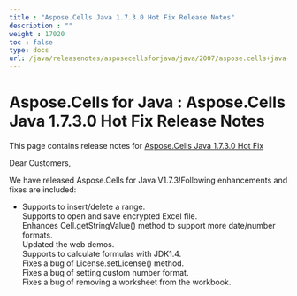 ```yaml
---
title : "Aspose.Cells Java 1.7.3.0 Hot Fix Release Notes" 
description : "" 
weight : 17020 
toc : false
type: docs
url: /java/releasenotes/asposecellsforjava/java/2007/aspose.cells+java+1.7.3.0+hot+fix+release+notes/
---
```


# Aspose.Cells for Java : Aspose.Cells Java 1.7.3.0 Hot Fix Release Notes


This page contains release notes for [Aspose.Cells Java 1.7.3.0 Hot Fix](http://www.aspose.com/downloads/cells/java/new-releases/aspose.cells-java-1.7.3.0-hot-fix/)

Dear Customers,

We have released Aspose.Cells for Java V1.7.3!Following enhancements and fixes are included:

*   Supports to insert/delete a range.  
    Supports to open and save encrypted Excel file.  
    Enhances Cell.getStringValue() method to support more date/number formats.  
    Updated the web demos.  
    Supports to calculate formulas with JDK1.4.  
    Fixes a bug of License.setLicense() method.  
    Fixes a bug of setting custom number format.  
    Fixes a bug of removing a worksheet from the workbook.

